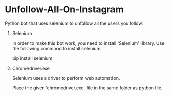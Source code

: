 # Unfollow-All-On-Instagram
Python bot that uses selenium to unfollow all the users you follow.

1. Selenium

   In order to make this bot work, you need to install 'Selenium' library. 
   Use the following command to install selenium,
   
   pip install selenium

2. Chromedriver.exe
   
   Selenium uses a driver to perform web automation.
   
   Place the given 'chromedriver.exe' file in the same folder as python file. 


